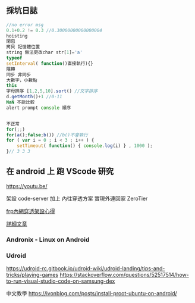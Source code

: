 <!-- ### 想法 -->

<!-- 魔王教你JS資料操作
變數,陣列,物件?

要如何擊敗勇者隊伍呢? 魔王軍隊陣行不好安排...
史萊姆 哥布林 骷髏士兵 地獄犬

攻擊方式: 單體/群體
攻擊順序排序: 有/無

let 先發 = '史萊姆' //單體無排序
let 中鋒 = ['史萊姆','骷髏士兵'] //群體有排序
let 總攻擊 = {left:'地獄犬',right:'哥布林'} //群體無排序
let 長征隊伍 = [
    {left:'地獄犬',right:'哥布林'},
    {left:'史萊姆',right:'骷髏士兵'},
    {left:'史萊姆',right:'史萊姆'}
] //群體有排序=>群體無排序
let 混合型 = {
    alpha: '史萊姆',
    beta: ['史萊姆','骷髏士兵'] ,
    gamma: {left:'地獄犬',right:'哥布林'}
} -->

## 採坑日誌

```js
//no error msg
0.1+0.2 != 0.3 //0.30000000000000004
hoisting
閉包
拷貝 記憶體位置
string 無法更改char str[1]='a'
typeof
setInterval( function()直接執行){}
隱轉
同步 非同步
大數字，小數點
this
字母排序 [1,2,5,10].sort() //文字排序
d.getMonth()+1 //0-11
NaN 不能比較
alert prompt console 順序


不正常
for(;;)
for(a();false;b()) //b()不會執行
for ( var i = 0 ; i < 3 ; i++ ) {
	setTimeout( function() { console.log(i) } , 1000 );
}// 3 3 3
```


## 在 android 上 跑 VScode 研究
https://youtu.be/

架設 code-server 加上 內往穿透方案
實現外連回家
ZeroTier

[frp內網穿透架設心得](https://forum.gamer.com.tw/Co.php?bsn=18673&sn=834074)

[詳細文章](https://www.mobile01.com/topicdetail.php?f=494&t=3758595)

### Andronix - Linux on Android
### Udroid
https://udroid-rc.gitbook.io/udroid-wiki/udroid-landing/tips-and-tricks/playing-games
https://stackoverflow.com/questions/52517514/how-to-run-visual-studio-code-on-samsung-dex

中文教學
https://ivonblog.com/posts/install-proot-ubuntu-on-android/
